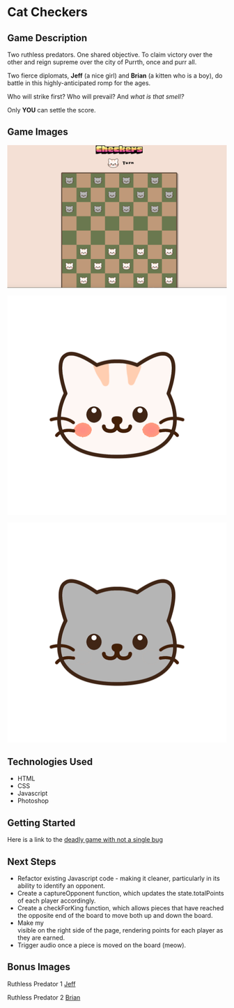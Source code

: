 # Cat Checkers

## Game Description

Two ruthless predators.
One shared objective.
To claim victory over the other and reign supreme over the city of Purrth, once and purr all.

Two fierce diplomats, **Jeff** (a nice girl) and **Brian** (a kitten who is a boy), do battle in this highly-anticipated romp for the ages.

Who will strike first? Who will prevail? And _what is that smell?_

Only **YOU** can settle the score.

## Game Images

![Image of board](https://github.com/laurengcoding/catcheckers/blob/main/img/catcheckerspreview.png?raw=true)

![Brian checkers piece](https://github.com/laurengcoding/catcheckers/blob/main/img/brianface.png?raw=true)

![Jeff checkers piece](https://github.com/laurengcoding/catcheckers/blob/main/img/jeffcheck.png)



## Technologies Used

* HTML
* CSS
* Javascript
* Photoshop

## Getting Started
Here is a link to the [deadly game with not a single bug](https://laurengcoding.github.io/catcheckers/)



## Next Steps

* Refactor existing Javascript code - making it cleaner, particularly in its ability to identify an opponent.
* Create a captureOpponent function, which updates the state.totalPoints of each player accordingly.
* Create a checkForKing function, which allows pieces that have reached the opposite end of the board to move both up and down the board.
* Make my <aside> visible on the right side of the page, rendering points for each player as they are earned.
* Trigger audio once a piece is moved on the board (meow).


## Bonus Images
Ruthless Predator 1
[Jeff]()

Ruthless Predator 2
[Brian]()